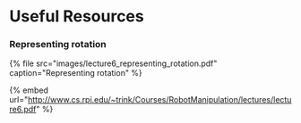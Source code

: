 # Useful Resources

### Representing rotation

{% file src="images/lecture6\_representing\_rotation.pdf" caption="Representing rotation" %}



{% embed url="http://www.cs.rpi.edu/~trink/Courses/RobotManipulation/lectures/lecture6.pdf" %}



